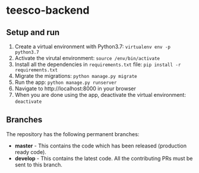 # teesco-backend

## Setup and run

1. Create a virtual environment with Python3.7: `virtualenv env -p python3.7`
1. Activate the virutal environment: `source /env/bin/activate`
1. Install all the dependencies in `requirements.txt` file: `pip install -r requirements.txt`
1. Migrate the migrations: `python manage.py migrate`
1. Run the app: `python manage.py runserver`
1. Navigate to http://localhost:8000 in your browser
1. When you are done using the app, deactivate the virtual environment: `deactivate`

## Branches

The repository has the following permanent branches:

* **master** - This contains the code which has been released (production ready code).
* **develop** - This contains the latest code. All the contributing PRs must be sent to this branch.